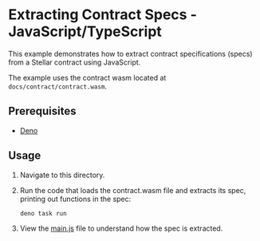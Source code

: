 # Extracting Contract Specs - JavaScript/TypeScript

This example demonstrates how to extract contract specifications (specs) from a
Stellar contract using JavaScript.

The example uses the contract wasm located at `docs/contract/contract.wasm`.

## Prerequisites

- [Deno](https://deno.com/)

## Usage

1. Navigate to this directory.

2. Run the code that loads the contract.wasm file and extracts its spec,
   printing out functions in the spec:
   ```bash
   deno task run
   ```

3. View the [main.js](main.js) file to understand how the spec is extracted.
